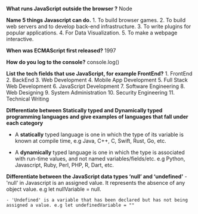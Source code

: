 **What runs JavaScript outside the browser ?**
    Node

**Name 5 things Javascript can do.**
    1. To build browser games.
    2. To build web servers and to develop back-end infrastructure.
    3. To write plugins for popular applications.
    4. For Data Visualization.
    5. To make a webpage interactive.

**When was ECMAScript first released?**
    1997

**How do you log to the console?**
    console.log()

**List the tech fields that use JavaScript, for example FrontEnd?**
    1. FrontEnd
    2. BackEnd
    3. Web Development
    4. Mobile App Development
    5. Full Stack Web Development
    6. JavaScript Development
    7. Software Engineering
    8. Web Designing
    9. System Administration
    10. Security Engineering
    11. Technical Writing

**Differentiate between Statically typed and Dynamically typed programming  languages and give examples of languages that fall under each category**
   - A **statically** typed language is one in which the type of its variable is known at compile time, e.g Java, C++, C, Swift, Rust, Go, etc.

   - A **dynamically** typed language is one in which the type is associated with run-time values, and not named variables/fields/etc. e.g Python, Javascript, Ruby, Perl, PHP, R, Dart, etc.

**Differentiate between the JavaScript data types ‘null’ and ‘undefined'**
    - 'null' in Javascript is an assigned value. It represents the absence of any object value. e.g let nullVariable = null.

    - 'Undefined' is a variable that has been declared but has not being assigned a value. e.g let undefinedVariable = ""
